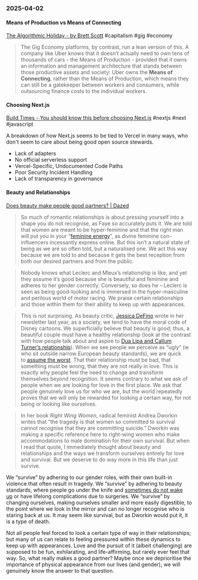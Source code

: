 ### 2025-04-02
#### Means of Production vs Means of Connecting 
[The Algorithmic Holiday - by Brett Scott](https://www.asomo.co/p/the-algorithmic-holiday) #capitalism #gig #economy 

> The Gig Economy platforms, by contrast, run a lean version of this. A company like Uber knows that it doesn’t actually need to own tens of thousands of cars - the Means of Production - provided that it owns an information and management architecture that stands between those productive assets and society: Uber owns the **Means of Connecting**, rather than the Means of Production, which means they can still be a gatekeeper between workers and consumers, while outsourcing finance costs to the individual workers.

#### Choosing Next.js
[Build Times - You should know this before choosing Next.js](https://eduardoboucas.com/posts/2025-03-25-you-should-know-this-before-choosing-nextjs/) #nextjs #next #javascript 

A breakdown of how Next.js seems to be tied to Vercel in many ways, who don't seem to care about being good open source stewards.

- Lack of adapters
- No official serverless support
- Vercel-Specific, Undocumented Code Paths
- Poor Security Incident Handling
- Lack of transparency in governance

#### Beauty and Relationships
[Does beauty make people good partners? | Dazed](https://www.dazeddigital.com/beauty/article/66493/1/does-beauty-make-people-good-partners-selena-gomez-benny-blanco)

> So much of romantic relationships is about pressing yourself into a shape you do not recognise, as Faye so accurately puts it. We are told that women are meant to be hyper-feminine and that the right man will put you in your “[feminine energy](https://www.youtube.com/watch?app=desktop&v=rDt2SXazfXo&t=0s&ab_channel=JillzGuerin)”, as divine feminine con-influencers incessantly express online. But this isn’t a natural state of being as we are so often told, but a naturalised one. We act this way because we are told to and because it gets the best reception from both our desired partners and from the public.


> Nobody knows what Leclerc and Mleux’s relationship is like, and yet they assume it’s good because she is beautiful and feminine and adheres to her gender correctly. Conversely, so does he – Leclerc is seen as being good-looking and is immersed in the hyper-masculine and perilous world of motor racing. We praise certain relationships and those within them for their ability to keep up with appearances.

> This is not surprising. As beauty critic, [Jessica DeFino](https://www.dazeddigital.com/beauty/article/62129/1/does-having-bad-morals-really-make-you-ugly-dune-beauty-timothee-chalamet) wrote in her newsletter last year, as a society, we tend to have the moral code of Disney cartoons. We superficially believe that beauty is good; thus, a beautiful couple must have a healthy relationship (look at the contrast with how people talk about and aspire to [Dua Lipa and Callum Turner’s relationship](https://x.com/dreamysoulc/status/1895456432088306106)). When we see people we perceive as “ugly” (ie who sit outside narrow European beauty standards), we are quick to [assume the worst](https://www.dazeddigital.com/beauty/article/62129/1/does-having-bad-morals-really-make-you-ugly-dune-beauty-timothee-chalamet). That their relationship must be bad, that something must be wrong, that they are not really in love. This is exactly why people feel the need to change and transform themselves beyond recognition. It seems contrary to what we ask of people when we are looking for love in the first place. We ask that people genuinely love us for who we are, but the world repeatedly proves that we will only be rewarded for looking a certain way, for not being or looking like ourselves.

> In her book _Right Wing Women,_ radical feminist Andrea Dworkin writes that “the tragedy is that women so committed to survival cannot recognise that they are committing suicide.” Dworkin was making a specific reference here to right-wing women who make accommodations to male domination for their own survival. But when I read that quote, I immediately thought about beauty and relationships and the ways we transform ourselves entirely for love and survival. But we deserve to do way more in this life than just survive.
> 
We “survive” by adhering to our gender roles, with their own built-in violence that often result in tragedy. We “survive” by adhering to beauty standards, where people go under the knife and [sometimes do not wake up](https://www.dazeddigital.com/beauty/article/66363/1/phenol-peels-the-truth-about-the-dangerous-beauty-procedure) or have lifelong complications due to surgeries. We “survive” by changing ourselves, making ourselves smaller and more easily digestible, to the point where we look in the mirror and can no longer recognise who is staring back at us. It may seem like survival, but as Dworkin would put it, it is a type of death.

Not all people feel forced to look a certain type of way in their relationships; but many of us can relate to feeling pressured within these dynamics to keep up with appearances. Love and the pursuit of it (albeit challenging) are supposed to be fun, exhilarating, and life-affirming, but rarely ever feel that way. So, what really makes a good partner? Maybe once we deprioritise the importance of physical appearance from our lives (and gender), we will genuinely know the answer to that question.